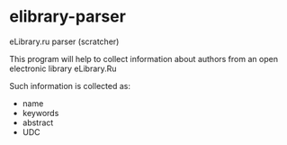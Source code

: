 # elibrary-parser
eLibrary.ru parser (scratcher)

This program will help to collect information about authors from an open electronic library eLibrary.Ru

Such information is collected as:
- name
- keywords
- abstract
- UDC

